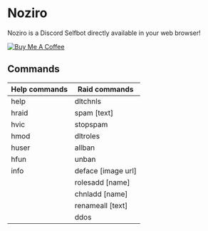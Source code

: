 # Noziro
Noziro is a Discord Selfbot directly available in your web browser!

[![Buy Me A Coffee](https://www.buymeacoffee.com/assets/img/custom_images/orange_img.png)](https://www.buymeacoffee.com/saravenpi)

## Commands
| Help commands | Raid commands |
| ------------- | ------------- |
| help          | dltchnls      |
| hraid         | spam [text]   |
| hvic          | stopspam      |
| hmod          | dltroles      |
| huser         | allban        |
| hfun          | unban         |
| info          | deface [image url] |
|               | rolesadd [name] |
|               | chnladd [name] |
|               | renameall [text] |
|               |  ddos |

